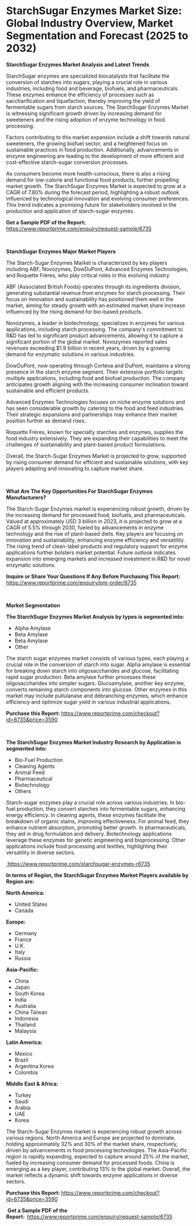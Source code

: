 <p><h1>StarchSugar Enzymes Market Size: Global Industry Overview, Market Segmentation and Forecast (2025 to 2032)</h1></p><p><strong>StarchSugar Enzymes Market Analysis and Latest Trends</strong></p>
<p><p>StarchSugar enzymes are specialized biocatalysts that facilitate the conversion of starches into sugars, playing a crucial role in various industries, including food and beverage, biofuels, and pharmaceuticals. These enzymes enhance the efficiency of processes such as saccharification and liquefaction, thereby improving the yield of fermentable sugars from starch sources. The StarchSugar Enzymes Market is witnessing significant growth driven by increasing demand for sweeteners and the rising adoption of enzyme technology in food processing. </p><p>Factors contributing to this market expansion include a shift towards natural sweeteners, the growing biofuel sector, and a heightened focus on sustainable practices in food production. Additionally, advancements in enzyme engineering are leading to the development of more efficient and cost-effective starch-sugar conversion processes. </p><p>As consumers become more health-conscious, there is also a rising demand for low-calorie and functional food products, further propelling market growth. The StarchSugar Enzymes Market is expected to grow at a CAGR of 7.80% during the forecast period, highlighting a robust outlook influenced by technological innovation and evolving consumer preferences. This trend indicates a promising future for stakeholders involved in the production and application of starch-sugar enzymes.</p></p>
<p><strong>Get a Sample PDF of the Report:&nbsp;</strong> <a href="https://www.reportprime.com/enquiry/request-sample/6735?utm_campaign=4540&utm_medium=2&utm_source=Github&utm_content=ia&utm_term=16052025&utm_id=starchsugar-enzymes">https://www.reportprime.com/enquiry/request-sample/6735</a></p>
<p>&nbsp;</p>
<p><strong>StarchSugar Enzymes Major Market Players</strong></p>
<p><p>The Starch-Sugar Enzymes Market is characterized by key players including ABF, Novozymes, DowDuPont, Advanced Enzymes Technologies, and Roquette Frères, who play critical roles in this evolving industry.</p><p>ABF (Associated British Foods) operates through its ingredients division, generating substantial revenue from enzymes for starch processing. Their focus on innovation and sustainability has positioned them well in the market, aiming for steady growth with an estimated market share increase influenced by the rising demand for bio-based products.</p><p>Novozymes, a leader in biotechnology, specializes in enzymes for various applications, including starch processing. The company's commitment to R&D has led to significant product advancements, allowing it to capture a significant portion of the global market. Novozymes reported sales revenues exceeding $1.9 billion in recent years, driven by a growing demand for enzymatic solutions in various industries.</p><p>DowDuPont, now operating through Corteva and DuPont, maintains a strong presence in the starch enzyme segment. Their extensive portfolio targets multiple applications, including food and biofuel production. The company anticipates growth aligning with the increasing consumer inclination toward sustainable and efficient products.</p><p>Advanced Enzymes Technologies focuses on niche enzyme solutions and has seen considerable growth by catering to the food and feed industries. Their strategic expansions and partnerships may enhance their market position further as demand rises.</p><p>Roquette Frères, known for specialty starches and enzymes, supplies the food industry extensively. They are expanding their capabilities to meet the challenges of sustainability and plant-based product formulations.</p><p>Overall, the Starch-Sugar Enzymes Market is projected to grow, supported by rising consumer demand for efficient and sustainable solutions, with key players adapting and innovating to capture market share.</p></p>
<p>&nbsp;</p>
<p><strong>What Are The Key Opportunities For StarchSugar Enzymes Manufacturers?</strong></p>
<p><p>The Starch-Sugar Enzymes market is experiencing robust growth, driven by the increasing demand for processed food, biofuels, and pharmaceuticals. Valued at approximately USD 3 billion in 2023, it is projected to grow at a CAGR of 5.5% through 2030, fueled by advancements in enzyme technology and the rise of plant-based diets. Key players are focusing on innovation and sustainability, enhancing enzyme efficiency and versatility. The rising trend of clean-label products and regulatory support for enzyme applications further bolsters market potential. Future outlook indicates expansion into emerging markets and increased investment in R&D for novel enzymatic solutions.</p></p>
<p><strong>Inquire or Share Your Questions If Any Before Purchasing This Report:</strong> <a href="https://www.reportprime.com/enquiry/pre-order/6735?utm_campaign=4540&utm_medium=2&utm_source=Github&utm_content=ia&utm_term=16052025&utm_id=starchsugar-enzymes">https://www.reportprime.com/enquiry/pre-order/6735</a></p>
<p>&nbsp;</p>
<p><strong>Market Segmentation</strong></p>
<p><strong>The StarchSugar Enzymes Market Analysis by types is segmented into:</strong></p>
<p><ul><li>Alpha Amylase</li><li>Beta Amylase</li><li>Beta Amylase</li><li>Other</li></ul></p>
<p><p>The starch sugar enzymes market consists of various types, each playing a crucial role in the conversion of starch into sugar. Alpha amylase is essential for breaking down starch into oligosaccharides and glucose, facilitating rapid sugar production. Beta amylase further processes these oligosaccharides into simpler sugars. Glucoamylase, another key enzyme, converts remaining starch components into glucose. Other enzymes in this market may include pullulanase and debranching enzymes, which enhance efficiency and optimize sugar yield in various industrial applications.</p></p>
<p><strong>Purchase this Report:&nbsp;</strong><a href="https://www.reportprime.com/checkout?id=6735&price=3590&utm_campaign=4540&utm_medium=2&utm_source=Github&utm_content=ia&utm_term=16052025&utm_id=starchsugar-enzymes">https://www.reportprime.com/checkout?id=6735&price=3590</a></p>
<p>&nbsp;</p>
<p><strong>The StarchSugar Enzymes Market Industry Research by Application is segmented into:</strong></p>
<p><ul><li>Bio-Fuel Production</li><li>Cleaning Agents</li><li>Animal Feed</li><li>Pharmaceutical</li><li>Biotechnology</li><li>Others</li></ul></p>
<p><p>Starch-sugar enzymes play a crucial role across various industries. In bio-fuel production, they convert starches into fermentable sugars, enhancing energy efficiency. In cleaning agents, these enzymes facilitate the breakdown of organic stains, improving effectiveness. For animal feed, they enhance nutrient absorption, promoting better growth. In pharmaceuticals, they aid in drug formulation and delivery. Biotechnology applications leverage these enzymes for genetic engineering and bioprocessing. Other applications include food processing and textiles, highlighting their versatility in diverse sectors.</p></p>
<p><a href="https://www.reportprime.com/starchsugar-enzymes-r6735?utm_campaign=4540&utm_medium=2&utm_source=Github&utm_content=ia&utm_term=16052025&utm_id=starchsugar-enzymes">&nbsp;https://www.reportprime.com/starchsugar-enzymes-r6735</a></p>
<p><strong>In terms of Region, the StarchSugar Enzymes Market Players available by Region are:</strong></p>
<p>
    <p> <strong> North America: </strong>
        <ul>
            <li>United States</li>
            <li>Canada</li>
        </ul>
        </p> 
    <p> <strong> Europe: </strong>
        <ul>
            <li>Germany</li>
            <li>France</li>
            <li>U.K.</li>
            <li>Italy</li>
            <li>Russia</li>
        </ul>
        </p> 
    <p> <strong> Asia-Pacific: </strong>
        <ul>
            <li>China</li>
            <li>Japan</li>
            <li>South Korea</li>
            <li>India</li>
            <li>Australia</li>
            <li>China Taiwan</li>
            <li>Indonesia</li>
            <li>Thailand</li>
            <li>Malaysia</li>
        </ul>
        </p> 
    <p> <strong> Latin America: </strong>
        <ul>
            <li>Mexico</li>
            <li>Brazil</li>
            <li>Argentina Korea</li>
            <li>Colombia</li>
        </ul>
        </p> 
    <p> <strong> Middle East & Africa: </strong>
        <ul>
            <li>Turkey</li>
            <li>Saudi</li>
            <li>Arabia</li>
            <li>UAE</li>
            <li>Korea</li>
        </ul>
    </p>
    </p>
<p><p>The Starch-Sugar Enzymes market is experiencing robust growth across various regions. North America and Europe are projected to dominate, holding approximately 32% and 30% of the market share, respectively, driven by advancements in food processing technologies. The Asia-Pacific region is rapidly expanding, expected to capture around 25% of the market, fueled by increasing consumer demand for processed foods. China is emerging as a key player, contributing 13% to the global market. Overall, the market reflects a dynamic shift towards enzyme applications in diverse sectors.</p></p>
<p><strong>Purchase this Report: </strong><a href="https://www.reportprime.com/checkout?id=6735&price=3590&utm_campaign=4540&utm_medium=2&utm_source=Github&utm_content=ia&utm_term=16052025&utm_id=starchsugar-enzymes">https://www.reportprime.com/checkout?id=6735&price=3590</a></p>
<p>&nbsp;<strong>Get a Sample PDF of the Report:&nbsp;&nbsp;</strong><a href="https://www.reportprime.com/enquiry/request-sample/6735?utm_campaign=4540&utm_medium=2&utm_source=Github&utm_content=ia&utm_term=16052025&utm_id=starchsugar-enzymes">https://www.reportprime.com/enquiry/request-sample/6735</a></p>
<p><strong></strong></p>
<p><p></p><p></p><p></p></p>
